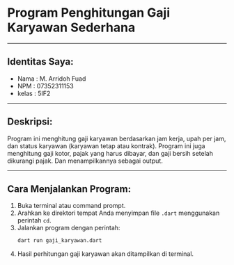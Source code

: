 
# Program Penghitungan Gaji Karyawan Sederhana

---

## Identitas Saya:
* Nama   : M. Arridoh Fuad
* NPM    : 07352311153
* kelas  : 5IF2

---

## Deskripsi:
Program ini menghitung gaji karyawan berdasarkan jam kerja, upah per jam, dan status karyawan (karyawan tetap atau kontrak). Program ini juga menghitung gaji kotor, pajak yang harus dibayar, dan gaji bersih setelah dikurangi pajak. Dan menampilkannya sebagai output.

---

## Cara Menjalankan Program:
1. Buka terminal atau command prompt.
2. Arahkan ke direktori tempat Anda menyimpan file `.dart` menggunakan perintah `cd`.
3. Jalankan program dengan perintah:
   ```bash
   dart run gaji_karyawan.dart
   ```
4. Hasil perhitungan gaji karyawan akan ditampilkan di terminal.
